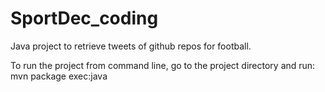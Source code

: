 # SportDec_coding
Java project to retrieve tweets of github repos for football.

To run the project from command line, go to the project directory and run:
mvn package exec:java
